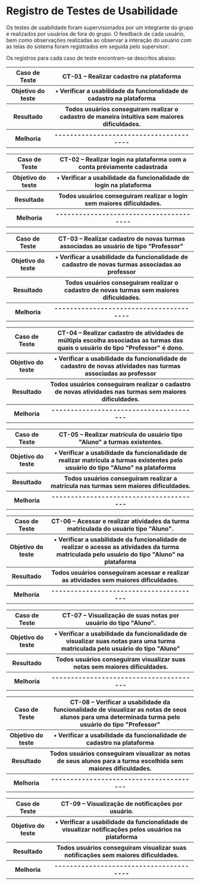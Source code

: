 # Registro de Testes de Usabilidade

Os testes de usabilidade foram supervisionados por um integrante do grupo e realizados por usuários de fora do grupo. O feedback de cada usuário, bem como observações realizadas ao observar a interação do usuário com as telas do sistema foram registrados em seguida pelo supervisor:

Os registros para cada caso de teste encontram-se descritos abaixo:

  <table> 
<tr><th>Caso de Teste </th>
<th>CT-01 – Realizar cadastro na plataforma</th></tr>
<tr><th>Objetivo do teste</th>
  <th>•	Verificar a usabilidade da funcionalidade de cadastro na plataforma</th></tr>
<tr><th>Resultado</th>
  <th>Todos usuários conseguiram realizar o cadastro de maneira intuitiva sem maiores dificuldades.<br>
  </th></tr>
<tr><th>Melhoria</th>	
  <th>---------------------------------------</th></tr>
  </table>


  <table> 
<tr><th>Caso de Teste </th>
<th>CT-02 – Realizar login na plataforma com a conta préviamente cadastrada</th></tr>
<tr><th>Objetivo do teste</th>
  <th>•	Verificar a usabilidade da funcionalidade de login na plataforma</th></tr>
<tr><th>Resultado</th>
  <th>Todos usuários conseguiram realizar o login sem maiores dificuldades.<br>
  </th></tr>
<tr><th>Melhoria</th>	
  <th>---------------------------------------</th></tr>
  </table>


  <table> 
<tr><th>Caso de Teste </th>
<th>CT-03 – Realizar cadastro de novas turmas associadas ao usuário de tipo "Professor"</th></tr>
<tr><th>Objetivo do teste</th>
  <th>•	Verificar a usabilidade da funcionalidade de cadastro de novas turmas associadas ao professor</th></tr>
<tr><th>Resultado</th>
  <th>Todos usuários conseguiram realizar o cadastro de novas turmas sem maiores dificuldades.<br>
  </th></tr>
<tr><th>Melhoria</th>	
  <th>---------------------------------------</th></tr>
  </table>


  <table> 
<tr><th>Caso de Teste </th>
<th>CT-04 – Realizar cadastro de atividades de múltipla escolha associadas as turmas das quais o usuário do tipo "Professor" é dono.</th></tr>
<tr><th>Objetivo do teste</th>
  <th>•	Verificar a usabilidade da funcionalidade de cadastro de novas atividades nas turmas associadas ao professor</th></tr>
<tr><th>Resultado</th>
  <th>Todos usuários conseguiram realizar o cadastro de novas atividades nas turmas sem maiores dificuldades.<br>
  </th></tr>
<tr><th>Melhoria</th>	
  <th>---------------------------------------</th></tr>
  </table>


  <table> 
<tr><th>Caso de Teste </th>
<th>CT-05 – Realizar matrícula do usuário tipo "Aluno" a turmas existentes.</th></tr>
<tr><th>Objetivo do teste</th>
  <th>•	Verificar a usabilidade da funcionalidade de realizar matrícula a turmas existentes pelo usuário do tipo "Aluno" na plataforma</th></tr>
<tr><th>Resultado</th>
  <th>Todos usuários conseguiram realizar a matrícula nas turmas sem maiores dificuldades.<br>
  </th></tr>
<tr><th>Melhoria</th>	
  <th>---------------------------------------</th></tr>
  </table>


  <table> 
<tr><th>Caso de Teste </th>
<th>CT-06 – Acessar e realizar atividades da turma matriculada do usuário tipo "Aluno".</th></tr>
<tr><th>Objetivo do teste</th>
  <th>•	Verificar a usabilidade da funcionalidade de realizar o acesso as atividades da turma matriculada pelo usuário do tipo "Aluno" na plataforma</th></tr>
<tr><th>Resultado</th>
  <th>Todos usuários conseguiram acessar e realizar as atividades sem maiores dificuldades.<br>
  </th></tr>
<tr><th>Melhoria</th>	
  <th>---------------------------------------</th></tr>
  </table>


  <table> 
<tr><th>Caso de Teste </th>
<th>CT-07 – Visualização de suas notas por usuário do tipo "Aluno".</th></tr>
<tr><th>Objetivo do teste</th>
  <th>•	Verificar a usabilidade da funcionalidade de visualizar suas notas para uma turma matriculada pelo usuário do tipo "Aluno"</th></tr>
<tr><th>Resultado</th>
  <th>Todos usuários conseguiram visualizar suas notas sem maiores dificuldades.<br>
  </th></tr>
<tr><th>Melhoria</th>	
  <th>---------------------------------------</th></tr>
  </table>


  <table> 
<tr><th>Caso de Teste </th>
<th>CT-08 – Verificar a usabilidade da funcionalidade de visualizar as notas de seus alunos para uma determinada turma pelo usuário do tipo "Professor"</th></tr>
<tr><th>Objetivo do teste</th>
  <th>•	Verificar a usabilidade da funcionalidade de cadastro na plataforma</th></tr>
<tr><th>Resultado</th>
  <th>Todos usuários conseguiram visualizar as notas de seus alunos para a turma escolhida sem maiores dificuldades.<br>
  </th></tr>
<tr><th>Melhoria</th>	
  <th>---------------------------------------</th></tr>
  </table>


  <table> 
<tr><th>Caso de Teste </th>
<th>CT-09 – Visualização de notificações por usuário.</th></tr>
<tr><th>Objetivo do teste</th>
  <th>•	Verificar a usabilidade da funcionalidade de visualizar notificações pelos usuários na plataforma</th></tr>
<tr><th>Resultado</th>
  <th>Todos usuários conseguiram visualizar suas notificações sem maiores dificuldades.<br>
  </th></tr>
<tr><th>Melhoria</th>	
  <th>---------------------------------------</th></tr>
  </table>

